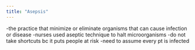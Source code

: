 ```yaml
---
title: "Asepsis"
---
```

-the practice that minimize or eliminate organisms that can cause infection or disease
-nurses used aseptic technique to halt microorganisms
-do not take shortcuts bc it puts people at risk
-need to assume every pt is infected

